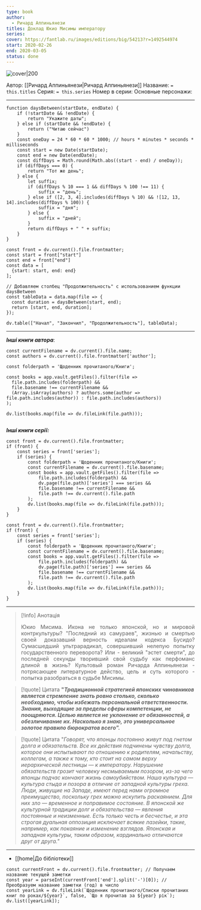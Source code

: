 ```yaml
---
type: book
author:
  - Ричард Аппиньянези
titles: Доклад Юкио Мисимы императору
series: 
cover: https://fantlab.ru/images/editions/big/54213?r=1492544974
start: 2020-02-26
end: 2020-03-05
status: done
---
```

![cover|200](Ричард%20Аппиньянези%20-%20Доклад%20Юкио%20Мисимы%20императору.jpg)

Автор:  [[Ричард Аппиньянези|Ричард Аппиньянези]]
Название: `= this.titles`
Серия: `= this.series`
Номер в серии:
Основные персонажи:

---
```dataviewjs
function daysBetween(startDate, endDate) {
	if (!startDate && !endDate) { 
		return "Укажите даты"; 
	} else if (startDate && !endDate) {
		return ("Читаю сейчас")
	}
	const oneDay = 24 * 60 * 60 * 1000; // hours * minutes * seconds * milliseconds
	const start = new Date(startDate);
	const end = new Date(endDate);
	const diffDays = Math.round(Math.abs((start - end) / oneDay));
	if (diffDays === 0) {
		return "Тот же день";   
	} else {
		let suffix;     
	    if (diffDays % 10 === 1 && diffDays % 100 !== 11) {
		    suffix = "день";     
	    } else if ([2, 3, 4].includes(diffDays % 10) && ![12, 13, 14].includes(diffDays % 100)) {
			suffix = "дня";     
		} else {       
			suffix = "дней";     
		}          
		return diffDays + " " + suffix;   
	} 
}  

const front = dv.current().file.frontmatter;
const start = front["start"]
const end = front["end"]
const data = [
  {start: start, end: end}
];

// Добавляем столбец "Продолжительность" с использованием функции daysBetween
const tableData = data.map(file => {
  const duration = daysBetween(start, end);
  return [start, end, duration];
});

dv.table(["Начал", "Закончил", "Продолжительность"], tableData);
```
---

***Інші книги автора***:
```dataviewjs
const currentFilename = dv.current().file.name;
const authors = dv.current().file.frontmatter['author'];

const folderpath = 'Щоденник прочитаного/Книги';

const books = app.vault.getFiles().filter(file =>
  file.path.includes(folderpath) &&
  file.basename !== currentFilename &&
  (Array.isArray(authors) ? authors.some(author => file.path.includes(author)) : file.path.includes(authors))
);

dv.list(books.map(file => dv.fileLink(file.path)));


```
***Інші книги серії:***
```dataviewjs
const front = dv.current().file.frontmatter;
if (front) {
	const series = front['series'];
	if (series) {
		const folderpath = 'Щоденник прочитаного/Книги';
		const currentFilename = dv.current().file.basename;
		const books = app.vault.getFiles().filter(file =>  
			file.path.includes(folderpath) && 
			dv.page(file.path)['series'] === series && 
			file.basename !== currentFilename &&
			file.path !== dv.current().file.path 
		);
		dv.list(books.map(file => dv.fileLink(file.path)));
	}
}

```

```dataviewjs
const front = dv.current().file.frontmatter;
if (front) {
	const series = front['series'];
	if (series) {
		const folderpath = 'Щоденник прочитаного/Книги';
		const currentFilename = dv.current().file.basename;
		const books = app.vault.getFiles().filter(file =>  
			file.path.includes(folderpath) && 
			dv.page(file.path)['series'] === series && 
			file.basename !== currentFilename &&
			file.path !== dv.current().file.path 
		);
		dv.list(books.map(file => dv.fileLink(file.path)));
	}
}

```

---
>[!info] Анотація
><p align="justify">Юкио Мисима. Икона не только японской, но и мировой контркультуры? "Последний из самураев", жизнью и смертью своей доказавший верность идеалам кодекса Бусидо? Сумасшедший ультрарадикал, совершивший нелепую попытку государственного переворота? Или - великий "эстет смерти", до последней секунды творивший свой судьбу как перфоманс длиной в жизнь? Культовый роман Ричарда Аппиньянези - потрясающее литературное действо, цель и суть которого - попытка разобраться в судьбе Мисимы.</p>

> [!quote] Цитата
 **"_Традиционной стратегией японских чиновников является стремление знать ровно столько, сколько необходимо, чтобы избежать персональной ответственности. Знания, выходящие за пределы сферы компетенции, не поощряются. Целью является не уклонение от обязанностей, а обезличивание их. Насколько я знаю, это универсальное золотое правило бюрократов всего"._**

> [!quote] Цитата
"*Говорят, что японцы постоянно живут под гнетом долга и обязательств. Все их действия подчинены чувству долга, которое они испытывают по отношению к родителям, начальству, коллегам, а также к тому, кто стоит на самом верху иерархической лестницы — к императору. Нарушение обязательств грозит человеку несмываемым позором, из-за чего японцы подчас кончают жизнь самоубийством. Наша культура — культура стыда и позора в отличие от западной культуры греха. Люди, живущие на Западе, имеют перед нами огромное преимущество, поскольку грех можно искупить раскаянием. Для них зло — временное и поправимое состояние. В японской же культурной традиции долг и обязательства — явления постоянные и неизменные. Есть только честь и бесчестье, и эта строгая дуальная оппозиция исключает всякие лазейки, такие, например, как покаяние и изменение взглядов. Японская и западная культуры, таким образом, кардинально отличаются друг от друга."*

*************
- [[home|До бібліотеки]]
```dataviewjs
const currentFront = dv.current().file.frontmatter; // Получаем название текущей заметки
const year = parseInt(currentFront['end'].split('-')[0]); // Преобразуем название заметки (год) в число
const yearLink = dv.fileLink(`Щоденник прочитаного/Списки прочитаних книг по роках/${year}`, false, `Що я прочитав за ${year} рік`);
dv.list([yearLink]);
```